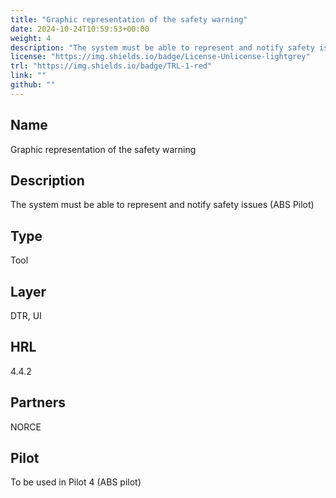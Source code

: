 ```yaml
---
title: "Graphic representation of the safety warning"
date: 2024-10-24T10:59:53+00:00
weight: 4
description: "The system must be able to represent and notify safety issues (ABS Pilot)"
license: "https://img.shields.io/badge/License-Unlicense-lightgrey"
trl: "https://img.shields.io/badge/TRL-1-red"
link: ""
github: ""
---
```


## Name
Graphic representation of the safety warning

## Description
The system must be able to represent and notify safety issues (ABS Pilot)

## Type
Tool

## Layer
DTR, UI

## HRL
4.4.2

## Partners
NORCE

## Pilot
To be used in Pilot 4 (ABS pilot)
